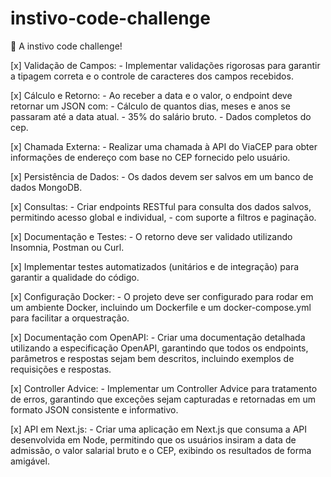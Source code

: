 # instivo-code-challenge

🎲 A instivo code challenge!

[x] Validação de Campos: 
    - Implementar validações rigorosas para garantir a tipagem correta e o controle de caracteres
      dos campos recebidos.

[x] Cálculo e Retorno:
    - Ao receber a data e o valor, o endpoint deve retornar um JSON com:
    - Cálculo de quantos dias, meses e anos se passaram até a data atual.
    - 35% do salário bruto.
    - Dados completos do cep.

[x] Chamada Externa:
    - Realizar uma chamada à API do ViaCEP para obter informações de endereço com base no CEP fornecido
      pelo usuário.

[x] Persistência de Dados:
    - Os dados devem ser salvos em um banco de dados MongoDB.

[x] Consultas:
    - Criar endpoints RESTful para consulta dos dados salvos, permitindo acesso global e individual,
    - com suporte a filtros e paginação.

[x] Documentação e Testes:
    - O retorno deve ser validado utilizando Insomnia, Postman ou Curl.

[x] Implementar testes automatizados (unitários e de integração) para garantir a qualidade do código.

[x] Configuração Docker:
    - O projeto deve ser configurado para rodar em um ambiente Docker, incluindo um Dockerfile e um
      docker-compose.yml para facilitar a orquestração.

[x] Documentação com OpenAPI:
    - Criar uma documentação detalhada utilizando a especificação OpenAPI, garantindo que todos os
      endpoints, parâmetros e respostas sejam bem descritos, incluindo exemplos de requisições e respostas.

[x] Controller Advice:
    - Implementar um Controller Advice para tratamento de erros, garantindo que exceções sejam capturadas
      e retornadas em um formato JSON consistente e informativo.

[x] API em Next.js:
    - Criar uma aplicação em Next.js que consuma a API desenvolvida em Node, permitindo que os
      usuários insiram a data de admissão, o valor salarial bruto e o CEP, exibindo os resultados de
      forma amigável.
